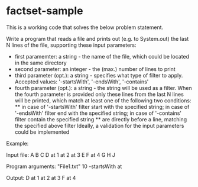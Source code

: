 # factset-sample

This is a working code that solves the below problem statement.

Write a program that reads a file and prints out (e.g. to System.out) the last N lines of the file, supporting these input parameters:
* first paramemter: a string - the name of the file, which could be located in the same directory
* second parameter: an integer - the (max.) number of lines to print
* third parameter (opt.): a string - specifies what type of filter to apply. Accepted values: '-startsWith', '-endsWith', '-contains'
* fourth parameter (opt.): a string - the string will be used as a filter. When the fourth parameter is provided only these lines from the last N lines will be printed, which match at least one of the following two conditions:
** in case of '-startsWith' filter start with the specified string; in case of '-endsWith' filter end with the specified string; in case of '-contains' filter contain the specified string
** are directly before a line, matching the specified above filter
Ideally, a validation for the input parameters could be implemented

Example:

Input file:
A
B
C
D
at 1
at 2
at 3
E
F
at 4
G
H
J

Program arguments:
"File1.txt" 10 -startsWith at

Output:
D
at 1
at 2
at 3
F
at 4